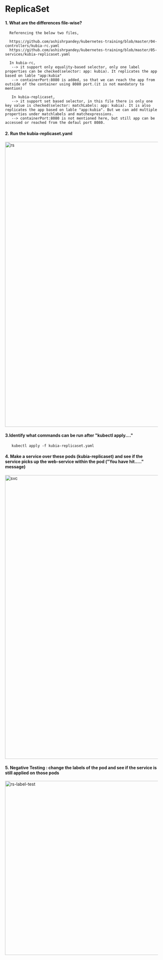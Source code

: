 
# ReplicaSet

####  1. What are the differences file-wise?

      Referencing the below two files,

      https://github.com/ashishrpandey/kubernetes-training/blob/master/04-controllers/kubia-rc.yaml
      https://github.com/ashishrpandey/kubernetes-training/blob/master/05-services/kubia-replicaset.yaml
      
      In kubia-rc, 
       --> it support only equality-based selector, only one label properties can be checked(selector: app: kubia). It replicates the app based on lable "app:kubia" 
       --> containerPort:8080 is added, so that we can reach the app from outside of the container using 8080 port.(it is not mandatory to mention)
       
       In kubia-replicaset, 
       --> it support set based selector, in this file there is only one key value is checked(selector: matchLabels: app: kubia). It is also replicates the app based on lable "app:kubia". But we can add multiple properties under matchlabels and matchexpressions.
       --> containerPort:8080 is not mentioned here, but still app can be accessed or reached from the defaul port 8080.
           
           
#### 2. Run the kubia-replicaset.yaml
        
 
<img width="935" alt="rs" src="https://user-images.githubusercontent.com/9497448/171045670-34bfd2fe-090e-426f-800a-b17d0e3ffa89.PNG">


#### 3.Identify what commands can be run after "kubectl apply...."

       kubectl apply -f kubia-replicaset.yaml
       
#### 4. Make a service over these pods (kubia-replicaset) and see if the service picks up the web-service within the pod ("You have hit....." message)

<img width="931" alt="svc" src="https://user-images.githubusercontent.com/9497448/171047621-179ff5f3-d9a7-4fb5-9282-d53f801bfeb2.PNG">

#### 5. Negative Testing : change the labels of the pod and see if the service is still applied on those pods

<img width="571" alt="rs-label-test" src="https://user-images.githubusercontent.com/9497448/171048068-9c77a2ba-e38e-49a3-9c53-168ac1689642.PNG">


